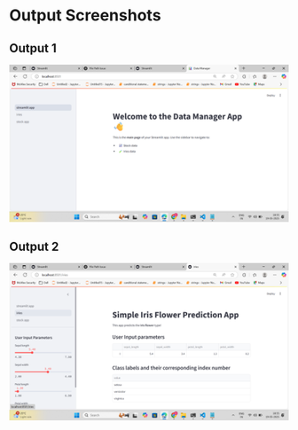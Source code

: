 # Output Screenshots

## Output 1

![Output1](Screenshot%20(8).png)

## Output 2

![Output2](Screenshot%20(9).png)
